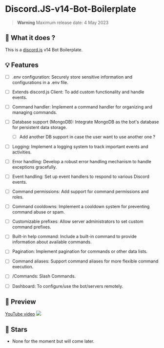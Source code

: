 # Discord.JS-v14-Bot-Boilerplate

> **Warning** Maximum release date: 4 May 2023

## 📜 What it does ?

This is a [discord.js](https://github.com/discordjs/discord.js) v14 Bot Boilerplate.

## 💡 Features

- [ ] .env configuration: Securely store sensitive information and configurations in a .env file.
- [ ] Extends discord.js Client: To add custom functionality and handle events.
- [ ] Command handler: Implement a command handler for organizing and managing commands.
- [ ] Database support (MongoDB): Integrate MongoDB as the bot's database for persistent data storage.
    - [ ] Add another DB support in case the user want to use another one ?
- [ ] Logging: Implement a logging system to track important events and activities.
- [ ] Error handling: Develop a robust error handling mechanism to handle exceptions gracefully.
- [ ] Event handling: Set up event handlers to respond to various Discord events.
- [ ] Command permissions: Add support for command permissions and roles.
- [ ] Command cooldowns: Implement a cooldown system for preventing command abuse or spam.
- [ ] Customizable prefixes: Allow server administrators to set custom command prefixes.
- [ ] Built-in help command: Include a built-in command to provide information about available commands.
- [ ] Pagination: Implement pagination for commands or other data lists.
- [ ] Command aliases: Support command aliases for more flexible command execution.
- [ ] /Commands: Slash Commands.
- [ ] Dashboard: To configure/use the bot/servers remotely.


## 🎥 Preview

[YouTube video](https://www.youtube.com/watch?v=ID)
[![](https://i.imgur.com/ID.png)](https://www.youtube.com/watch?v=ID)

## 🌟 Stars

- None for the moment but will come later.